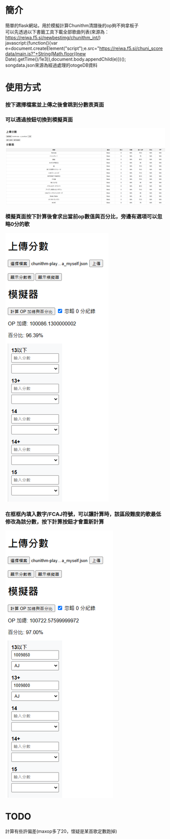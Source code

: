 # 簡介

簡單的flask網站，用於模擬計算Chunithm清譜後的op夠不夠拿板子<br>
可以先透過以下書籤工具下載全部歌曲列表(來源為：https://reiwa.f5.si/newbestimg/chunithm_int/)<br>
javascript:(function(){var e=document.createElement("script");e.src="https://reiwa.f5.si/chuni_scoredata/main.js?"+String(Math.floor((new Date).getTime()/1e3)),document.body.appendChild(e)})();<br>
songdata.json來源為經過處理的otogeDB資料<br>

# 使用方式  

### 按下選擇檔案並上傳之後會跳到分數表頁面
### 可以透過按鈕切換到模擬頁面
![範例圖片](preview_image/preview1.png)<br>
### 模擬頁面按下計算後會求出當前op數值與百分比，旁邊有選項可以忽略0分的歌  
![範例圖片](preview_image/preview2.png)<br>
### 在框框內填入數字/FCAJ符號，可以讓計算時，該區段難度的歌最低修改為該分數，按下計算按鈕才會重新計算  
![範例圖片](preview_image/preview3.png)<br>

# TODO  
計算有些許偏差(maxop多了20，懷疑是某首歌定數跑掉)  